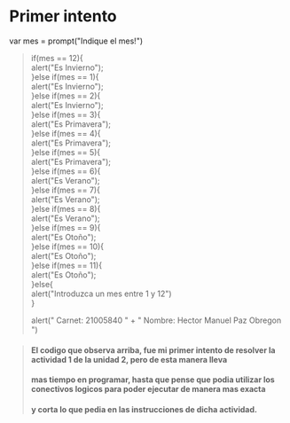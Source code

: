 # Primer intento

var mes = prompt("Indique el mes!")

> <p>if(mes == 12){<br>
>    alert("Es Invierno");<br>
>  }else if(mes == 1){<br>
>    alert("Es Invierno");<br>
>  }else if(mes == 2){<br>
>    alert("Es Invierno");<br>
>  }else if(mes == 3){<br>
>    alert("Es Primavera");<br>
>  }else if(mes == 4){<br>
>    alert("Es Primavera");<br>
>  }else if(mes == 5){<br>
>    alert("Es Primavera");<br> 
>  }else if(mes == 6){<br>
>    alert("Es Verano");<br> 
>  }else if(mes == 7){<br>
>    alert("Es Verano");<br> 
>  }else if(mes == 8){<br>
>    alert("Es Verano");<br>
>  }else if(mes == 9){<br>
>    alert("Es Otoño");<br>
>  }else if(mes == 10){<br>
>    alert("Es Otoño");<br>
>  }else if(mes == 11){<br>
>    alert("Es Otoño");<br> 
>}else{<br>
>   alert("Introduzca un mes entre 1 y 12")<br>
>}<p>
>alert(" Carnet: 21005840 " + " Nombre: Hector Manuel Paz Obregon ")
    




> #### El codigo que observa arriba, fue mi primer intento de resolver la actividad 1 de la unidad 2, pero de esta manera lleva
> #### mas tiempo en programar, hasta que pense que podia utilizar los conectivos logicos para poder ejecutar de manera mas exacta 
> #### y corta lo que pedia en las instrucciones de dicha actividad.
